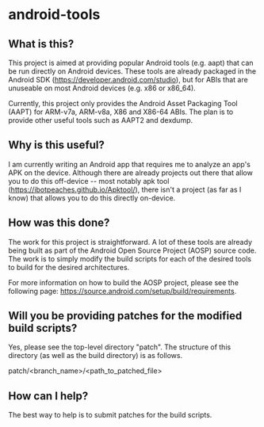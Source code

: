 # android-tools

## What is this?

This project is aimed at providing popular Android tools (e.g. aapt) that can be run directly on Android devices.  These tools are already packaged in the Android SDK (https://developer.android.com/studio), but for ABIs that are unuseable on most Android devices (e.g. x86 or x86_64).

Currently, this project only provides the Android Asset Packaging Tool (AAPT) for ARM-v7a, ARM-v8a, X86 and X86-64 ABIs.  The plan is to provide other useful tools such as AAPT2 and dexdump.

## Why is this useful?

I am currently writing an Android app that requires me to analyze an app's APK on the device.  Although there are already projects out there that allow you to do this off-device -- most notably apk tool (https://ibotpeaches.github.io/Apktool/), there isn't a project (as far as I know) that allows you to do this directly on-device.

## How was this done?

The work for this project is straightforward.  A lot of these tools are already being built as part of the Android Open Source Project (AOSP) source code.  The work is to simply modify the build scripts for each of the desired tools to build for the desired architectures.

For more information on how to build the AOSP project, please see the following page: https://source.android.com/setup/build/requirements.

## Will you be providing patches for the modified build scripts?

Yes, please see the top-level directory "patch".  The structure of this directory (as well as the build directory) is as follows.

patch/<branch_name>/<path_to_patched_file>

## How can I help?

The best way to help is to submit patches for the build scripts.
